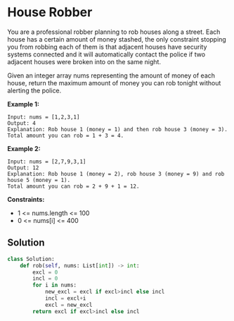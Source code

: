<h1>House Robber</h1>

<p>
You are a professional robber planning to rob houses along a street. Each house has a certain amount of money stashed, the only constraint stopping you from robbing each of them is that adjacent houses have security systems connected and it will automatically contact the police if two adjacent houses were broken into on the same night.

Given an integer array nums representing the amount of money of each house, return the maximum amount of money you can rob tonight without alerting the police.

<b>Example 1:</b>

    Input: nums = [1,2,3,1]
    Output: 4
    Explanation: Rob house 1 (money = 1) and then rob house 3 (money = 3).
    Total amount you can rob = 1 + 3 = 4.
    
<b>Example 2:</b>

    Input: nums = [2,7,9,3,1]
    Output: 12
    Explanation: Rob house 1 (money = 2), rob house 3 (money = 9) and rob house 5 (money = 1).
    Total amount you can rob = 2 + 9 + 1 = 12.

<b>Constraints:</b>

- 1 <= nums.length <= 100
- 0 <= nums[i] <= 400

<h2>Solution</h2>

```python
class Solution:
    def rob(self, nums: List[int]) -> int:
        excl = 0
        incl = 0
        for i in nums:
            new_excl = excl if excl>incl else incl
            incl = excl+i
            excl = new_excl
        return excl if excl>incl else incl
```
